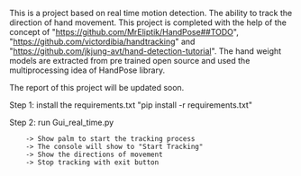 This is a project based on real time motion detection. The ability to track the direction of hand movement. This project is completed with the help of the concept of "https://github.com/MrEliptik/HandPose##TODO", "https://github.com/victordibia/handtracking" and "https://github.com/jkjung-avt/hand-detection-tutorial". The hand weight models are extracted from pre trained open source and used the multiprocessing idea of HandPose library.

The report of this project will be updated soon.

Step 1: install the requirements.txt
	"pip install -r requirements.txt"

Step 2: run Gui_real_time.py
		
		-> Show palm to start the tracking process
		-> The console will show to "Start Tracking"
		-> Show the directions of movement
		-> Stop tracking with exit button

